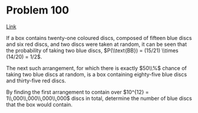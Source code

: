 # Problem 100

[Link](https://projecteuler.net/problem=100)

If a box contains twenty-one coloured discs, composed of fifteen blue discs and six red discs, and two discs were taken at random, it can be seen that the probability of taking two blue discs, $P(\\text{BB}) = (15/21) \\times (14/20) = 1/2$.

The next such arrangement, for which there is exactly $50\\%$ chance of taking two blue discs at random, is a box containing eighty-five blue discs and thirty-five red discs.

By finding the first arrangement to contain over $10^{12} = 1\\,000\\,000\\,000\\,000$ discs in total, determine the number of blue discs that the box would contain.